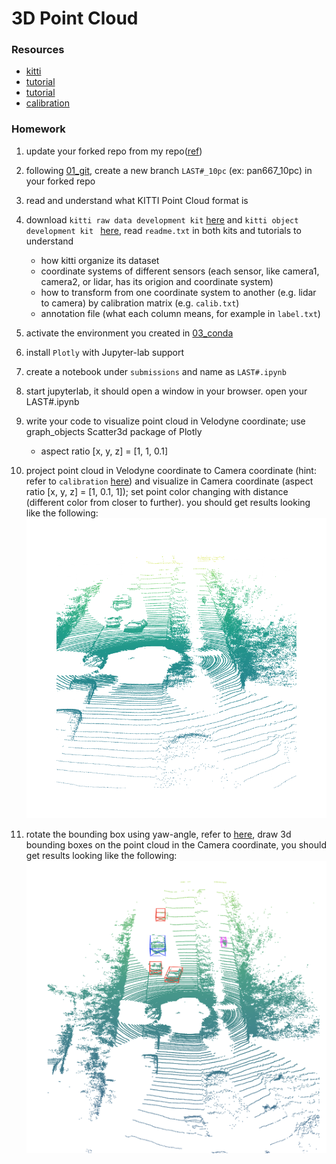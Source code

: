 # 3D Point Cloud

### Resources
 - [kitti](https://www.cvlibs.net/datasets/kitti/eval_object.php?obj_benchmark=3d)
 - [tutorial](https://github.com/dtczhl/dtc-KITTI-For-Beginners/tree/ca140be438371cee224057fd9e9632d3c9b46b14)
 - [tutorial](https://towardsdatascience.com/kitti-coordinate-transformations-125094cd42fb)
 - [calibration](https://github.com/charlesq34/frustum-pointnets/blob/master/kitti/kitti_util.py)

### Homework
 1. update your forked repo from my repo([ref](https://docs.github.com/en/pull-requests/collaborating-with-pull-requests/working-with-forks/syncing-a-fork))
 1. following [01_git](../01_git/), create a new branch `LAST#_10pc` (ex: pan667_10pc) in your forked repo
 1. read and understand what KITTI Point Cloud format is
 1. download `kitti raw data development kit` [here](https://www.cvlibs.net/datasets/kitti/raw_data.php) and `kitti object development kit ` [here](https://www.cvlibs.net/datasets/kitti/eval_object.php?obj_benchmark=3d), read `readme.txt` in both kits and tutorials to understand 
    - how kitti organize its dataset
    - coordinate systems of different sensors (each sensor, like camera1, camera2, or lidar, has its origion and coordinate system)
    - how to transform from one coordinate system to another (e.g. lidar to camera) by calibration matrix (e.g. `calib.txt`)
    - annotation file (what each column means, for example in `label.txt`)
 1. activate the environment you created in [03_conda](../03_conda/)
 1. install `Plotly` with Jupyter-lab support
 1. create a notebook under `submissions` and name as `LAST#.ipynb`
 1. start jupyterlab, it should open a window in your browser. open your LAST#.ipynb
 1. write your code to visualize point cloud in Velodyne coordinate; use graph_objects Scatter3d package of Plotly
    - aspect ratio [x, y, z] = [1, 1, 0.1]
 1. project point cloud in Velodyne coordinate to Camera coordinate (hint: refer to `calibration` [here](https://github.com/charlesq34/frustum-pointnets/blob/master/kitti/kitti_util.py)) and visualize in Camera coordinate (aspect ratio [x, y, z] = [1, 0.1, 1]); set point color changing with distance (different color from closer to further). you should get results looking like the following:
    ![demo1.jpg](p1.png)

 1. rotate the bounding box using yaw-angle, refer to [here](https://github.com/dtczhl/dtc-KITTI-For-Beginners/tree/ca140be438371cee224057fd9e9632d3c9b46b14), draw 3d bounding boxes on the point cloud in the Camera coordinate, you should get results looking like the following:
    ![demo1.jpg](p2.png)


